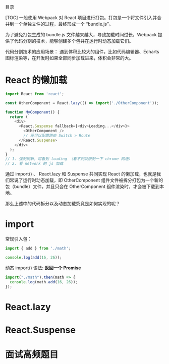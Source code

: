目录

[TOC]
一般使用 Webpack 对 React 项目进行打包。打包是一个将文件引入并合并到一个单独文件的过程，最终形成一个 “bundle.js”。 

为了避免打包生成的 bundle.js 文件越来越大，导致加载时间过长，Webpack 提供了代码分割的技术，能够创建多个包并在运行时动态加载它们。

代码分割技术的应用场景：
遇到体积比较大的组件，比如代码编辑器、Echarts 图标渲染等，在开发时如果全部同步加载进来，体积会非常的大。

# React 的懒加载
```js
import React from 'react';

const OtherComponent = React.lazy(() => import('./OtherComponent'));

function MyComponent() {
  return (
    <div>
      <React.Suspense fallback={<div>Loading...</div>}>
        <OtherComponent />
        // 还可以配置路由 Switch > Route
      </React.Suspense>
    </div>
  );
}
// 1. 强制刷新，可看到 loading （看不到就限制一下 chrome 网速）
// 2. 看 network 的 js 加载
```
通过 import() 、 React.lazy 和 Suspense 共同实现 React 的懒加载，也就是我们常说了运行时动态加载，即 OtherComponent 组件文件被拆分打包为一个新的包（bundle）文件，并且只会在 OtherComponent 组件渲染时，才会被下载到本地。

那么上述中的代码拆分以及动态加载究竟是如何实现的呢？


# import
常规引入包：
```js
import { add } from './math';

console.log(add(16, 26));
```
动态 import() 语法: **返回一个 Promise**
```js
import("./math").then(math => {
  console.log(math.add(16, 26));
});
```


# React.lazy


# React.Suspense


# 面试高频题目